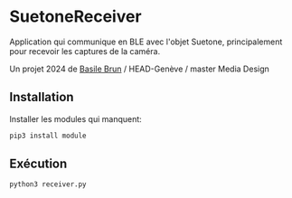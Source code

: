 # SuetoneReceiver

Application qui communique en BLE avec l'objet Suetone, principalement pour recevoir les captures de la caméra.

Un projet 2024 de [Basile Brun](https://github.com/chap0ng/2023-head-md-future-of-drawing/tree/main/expo) / HEAD-Genève / master Media Design

## Installation

Installer les modules qui manquent:

```bash
pip3 install module
```

## Exécution

```bash
python3 receiver.py
```

